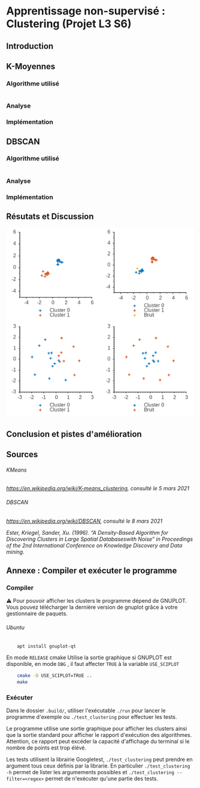 # Apprentissage non-supervisé : Clustering (Projet L3 S6)

## Introduction

## K-Moyennes
### Algorithme utilisé
```
```
### Analyse

### Implémentation

## DBSCAN
### Algorithme utilisé
```
```
### Analyse

### Implémentation


## Résutats et Discussion

![](result.png)

## Conclusion et pistes d'amélioration

## Sources
###### KMeans
*https://en.wikipedia.org/wiki/K-means_clustering, consulté le 5 mars 2021*

###### DBSCAN
*https://en.wikipedia.org/wiki/DBSCAN,  consulté le 8 mars 2021*

*Ester, Kriegel, Sander, Xu. (1996). “A Density-Based Algorithm for Discovering Clusters
in Large Spatial Databaseswith Noise” in Proceedings of the 2nd International Conference on Knowledge Discovery and Data mining.*

## Annexe : Compiler et exécuter le programme
### Compiler
:warning: Pour pouvoir afficher les clusters le programme dépend de GNUPLOT. Vous pouvez télécharger la dernière version de gnuplot grâce à votre gestionnaire de paquets. 
###### Ubuntu
```bash
    apt install gnuplot-qt
```
En mode `RELEASE` cmake Utilise la sortie graphique si GNUPLOT est disponible, en mode `DBG` , il faut affecter `TRUE` à la variable `USE_SCIPLOT`

```bash
    cmake -D USE_SCIPLOT=TRUE ..
    make
```

### Exécuter
Dans le dossier `.build/`, utiliser l'exécutable `./run` pour lancer le programme d'exemple ou `./test_clustering` pour effectuer les tests.

Le programme utilise une sortie graphique pour afficher les clusters ainsi que la sortie standard pour afficher le rapport d'exécution des algorithmes. Attention, ce rapport peut excéder la capacité d'affichage du terminal si le nombre de points est trop élévé.

Les tests utilisent la librairie Googletest, `./test_clustering` peut prendre en argument tous ceux définis par la librarie. 
En particulier `./test_clustering -h` permet de lister les argumements possibles et `./test_clustering --filter=<regex>` permet de n'exécuter qu'une partie des tests.  


